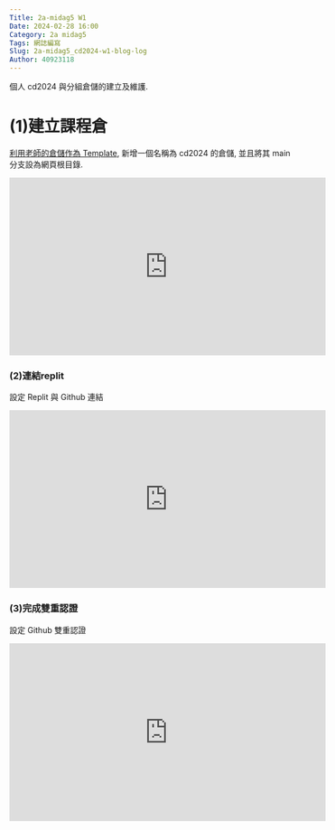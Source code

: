 ```yaml
---
Title: 2a-midag5 W1
Date: 2024-02-28 16:00
Category: 2a midag5
Tags: 網誌編寫
Slug: 2a-midag5_cd2024-w1-blog-log
Author: 40923118
---
```


個人 cd2024 與分組倉儲的建立及維護.

<!-- PELICAN_END_SUMMARY -->

# (1)建立課程倉
[利用老師的倉儲作為 Template](https://github.com/mdecycu/cmsimde_site), 新增一個名稱為 cd2024 的倉儲, 並且將其 main 分支設為網頁根目錄.
<iframe width="560" height="315" src="https://www.youtube.com/embed/TMcOK2mUjHo?si=W1ZZtRMec7safDVI" title="YouTube video player" frameborder="0" allow="accelerometer; autoplay; clipboard-write; encrypted-media; gyroscope; picture-in-picture; web-share" referrerpolicy="strict-origin-when-cross-origin" allowfullscreen></iframe>

### (2)連結replit

設定 Replit 與 Github 連結
<iframe width="560" height="315" src="https://www.youtube.com/embed/N798hn7KOqQ?si=3tmBcQmcwrPL-FEv" title="YouTube video player" frameborder="0" allow="accelerometer; autoplay; clipboard-write; encrypted-media; gyroscope; picture-in-picture; web-share" referrerpolicy="strict-origin-when-cross-origin" allowfullscreen></iframe>


### (3)完成雙重認證

設定 Github 雙重認證
<iframe width="560" height="315" src="https://www.youtube.com/embed/S0N-gOjP_UQ?si=RoYTel7ZXTCAA88Y" title="YouTube video player" frameborder="0" allow="accelerometer; autoplay; clipboard-write; encrypted-media; gyroscope; picture-in-picture; web-share" referrerpolicy="strict-origin-when-cross-origin" allowfullscreen></iframe>